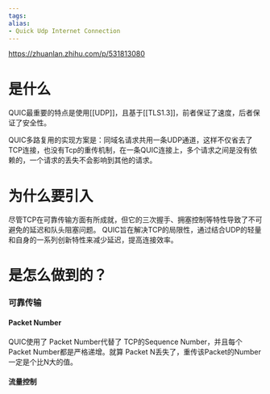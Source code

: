 ```yaml
---
tags: 
alias:
- Quick Udp Internet Connection
---
```

https://zhuanlan.zhihu.com/p/531813080

# 是什么
QUIC最重要的特点是使用[[UDP]]，且基于[[TLS1.3]]，前者保证了速度，后者保证了安全性。

QUIC多路复用的实现方案是：同域名请求共用一条UDP通道，这样不仅省去了TCP连接，也没有Tcp的重传机制，在一条QUIC连接上，多个请求之间是没有依赖的，一个请求的丢失不会影响到其他的请求。
# 为什么要引入
尽管TCP在可靠传输方面有所成就，但它的三次握手、拥塞控制等特性导致了不可避免的延迟和队头阻塞问题。
QUIC旨在解决TCP的局限性，通过结合UDP的轻量和自身的一系列创新特性来减少延迟，提高连接效率。
# 是怎么做到的？

### 可靠传输
#### Packet Number
QUIC使用了 ​​Packet Number​​​代替了 TCP的​​Sequence Number​​，并且每个 Packet Number都是严格递增。就算 Packet N丢失了，重传该Packet的Number一定是个比N大的值。
#### 流量控制


